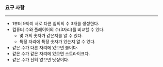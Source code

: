 ### 요구 사항
---

- 1부터 9까지 서로 다른 임의의 수 3개를 생성한다. 
- 컴퓨터 수와 플레이어의 수(3자리)를 비교할 수 있다. 
  - 몇 개의 숫자가 같은지를 알 수 있다. 
  - 특정 자리에 특정 숫자가 있는지 알 수 있다.
- 같은 수가 다른 자리에 있으면 볼이다.
- 같은 수가 같은 자리에 있으면 스트라이크다.
- 같은 수가 전혀 없으면 낫싱이다.

